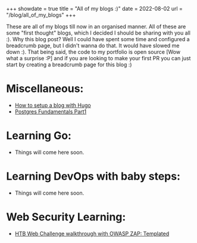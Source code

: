 +++
showdate = true
title = "All of my blogs :)"
date = 2022-08-02
url = "/blog/all_of_my_blogs"
+++

These are all of my blogs till now in an organised manner. All of these are some "first thought" blogs, which I decided I should be sharing with you all :). Why this blog post? Well I could have spent some time and configured a breadcrumb page, but I didn't wanna do that. It would have slowed me down :). That being said, the code to my portfolio is open source [Wow what a surprise :P] and if you are looking to make your first PR you can just start by creating a breadcrumb page for this blog :)  

# Miscellaneous:

- [How to setup a blog with Hugo](https://arkaprabhachakraborty.github.io/blog/portfolio_with_hugo)  
- [Postgres Fundamentals Part1](https://arkaprabhachakraborty.github.io/blog/postgres_fundamentals_part_1)

# Learning Go:

- Things will come here soon.

# Learning DevOps with baby steps:

- Things will come here soon.

# Web Security Learning:

- [HTB Web Challenge walkthrough with OWASP ZAP: Templated](/blog/templated_htb_web_challenge_zap_walkthrough")
